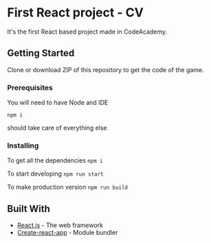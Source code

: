 # First React project - CV

It's the first React based project made in CodeAcademy.

## Getting Started

Clone or download ZIP of this repository to get the code of the game.

### Prerequisites

You will need to have Node and IDE

`npm i`

should take care of everything else

### Installing

To get all the dependencies
`npm i`

To start developing
`npm run start`

To make production version
`npm run build`

## Built With

- [React.js](https://reactjs.org/) - The web framework
- [Create-react-app](https://create-react-app.dev/) - Module bundler
